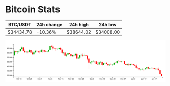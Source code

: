 # Bitcoin Stats

BTC/USDT|24h change|24h high|24h low|
|---|---|---|---|
|$34434.78|-10.36%|$38644.02|$34008.00|

<img src="./chart.svg">

